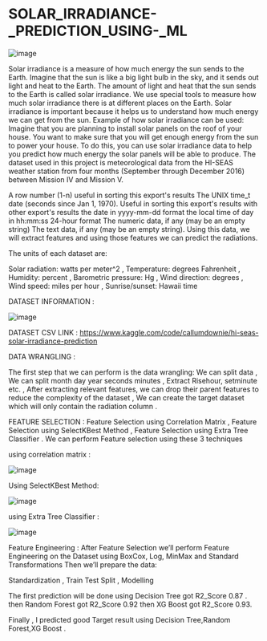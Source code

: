 # SOLAR_IRRADIANCE-_PREDICTION_USING-_ML
![image](https://github.com/AnnuNITW/solar-irradiance-prediction-/assets/115100166/27eff56a-a66f-4b97-accd-8db8e46db40c)





Solar irradiance is a measure of how much energy the sun sends to the Earth. Imagine that the sun is like a big light bulb in the sky, and it sends
out light and heat to the Earth. The amount of light and heat that the sun sends to the Earth is called solar irradiance. We use special tools to
measure how much solar irradiance there is at different places on the Earth. Solar irradiance is important because it helps us to understand how much
energy we can get from the sun. Example of how solar irradiance can be used: Imagine that you are planning to install solar panels on the roof of your
house. You want to make sure that you will get enough energy from the sun to power your house. To do this, you can use solar irradiance data to help 
you predict how much energy the solar panels will be able to produce. The dataset used in this project is meteorological data from the HI-SEAS weather
station from four months (September through December 2016) between Mission IV and Mission V.

A row number (1-n) useful in sorting this export's results The UNIX time_t date (seconds since Jan 1, 1970). Useful in sorting this export's results 
with other export's results the date in yyyy-mm-dd format the local time of day in hh:mm:ss 24-hour format The numeric data, if any (may be an empty 
string) The text data, if any (may be an empty string). Using this data, we will extract features and using those features we can predict the 
radiations.

The units of each dataset are:

Solar radiation: watts per meter^2 , Temperature: degrees Fahrenheit , Humidity: percent , Barometric pressure: Hg , Wind direction: degrees , 
Wind speed: miles per hour , Sunrise/sunset: Hawaii time

DATASET INFORMATION :

![image](https://github.com/AnnuNITW/solar-irradiance-prediction-/assets/115100166/7a656da6-4968-435a-aece-d634f7756940)




DATASET CSV LINK : https://www.kaggle.com/code/callumdownie/hi-seas-solar-irradiance-prediction

DATA WRANGLING :

The first step that we can perform is the data wrangling:
We can split data , We can split month day year seconds minutes , Extract Risehour, setminute etc. , After extracting relevant features, we can 
drop their parent features to reduce the complexity of the dataset , We can create the target dataset which will only contain the radiation column .

FEATURE SELECTION :
Feature Selection using Correlation Matrix , Feature Selection using SelectKBest Method , Feature Selection using Extra Tree Classifier .
We can perform Feature selection using these 3 techniques

using correlation matrix :

![image](https://github.com/AnnuNITW/SOLAR_IRRADIANCE_PREDICTION_USING-_ML/assets/115100166/436e9728-3469-47af-af7e-d37b7b610034)



Using SelectKBest Method:


![image](https://github.com/AnnuNITW/SOLAR_IRRADIANCE_PREDICTION_USING-_ML/assets/115100166/cb4450f6-f674-4e6f-9211-8d34709d20f4)



using Extra Tree Classifier :

![image](https://github.com/AnnuNITW/SOLAR_IRRADIANCE_PREDICTION_USING-_ML/assets/115100166/19be86b2-43a3-4816-92fe-574c2dddbe61)








Feature Engineering : After Feature Selection we’ll perform Feature Engineering on the Dataset using BoxCox, Log, MinMax and Standard Transformations
Then we’ll prepare the data:

Standardization , Train Test Split , Modelling

The first prediction will be done using Decision Tree got R2_Score 0.87 .
then Random Forest got R2_Score 0.92
then XG Boost got R2_Score 0.93.

Finally , I predicted good Target result using Decision Tree,Random Forest,XG Boost .







